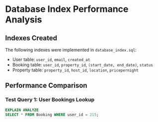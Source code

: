 # Database Index Performance Analysis

## Indexes Created
The following indexes were implemented in `database_index.sql`:
- User table: `user_id`, `email`, `created_at`
- Booking table: `user_id`, `property_id`, `(start_date, end_date)`, `status`
- Property table: `property_id`, `host_id`, `location`, `pricepernight`

## Performance Comparison

### Test Query 1: User Bookings Lookup
```sql
EXPLAIN ANALYZE
SELECT * FROM Booking WHERE user_id = 215;